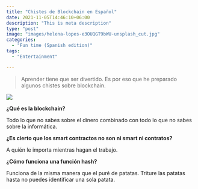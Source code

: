 ```yaml
---
title: "Chistes de Blockchain en Español"
date: 2021-11-05T14:46:10+06:00
description: "This is meta description"
type: "post"
image: "images/helena-lopes-e3OUQGT9bWU-unsplash_cut.jpg"
categories: 
  - "Fun time (Spanish edition)"
tags:
  - "Entertainment"

---
```




> Aprender tiene que ser divertido. Es por eso que he preparado algunos chistes sobre blockchain.


![](../images/post-img.jpg)



**¿Qué es la blockchain?**

Todo lo que no sabes sobre el dinero combinado con todo lo que no sabes sobre la informática.



**¿Es cierto que los smart contractos no son ni smart ni contratos?**

A quién le importa mientras hagan el trabajo.



**¿Cómo funciona una función hash?**

Funciona de la misma manera que el puré de patatas. Triture las patatas hasta no puedes identificar una sola patata. 


